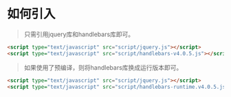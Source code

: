 # 如何引入

> 只需引用jquery库和handlebars库即可。

```html
<script type="text/javascript" src="script/jquery.js"></script>
<script type="text/javascript" src="script/handlebars-v4.0.5.js"></script>
```

> 如果使用了预编译，则将handlebars库换成运行版本即可。

```html
<script type="text/javascript" src="script/jquery.js"></script>
<script type="text/javascript" src="script/handlebars-runtime.v4.0.5.js"></script>
```
